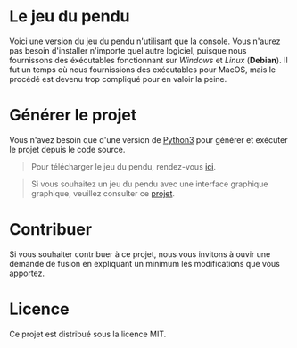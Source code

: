 # Le jeu du pendu

Voici une version du jeu du pendu n'utilisant que la console.
Vous n'aurez pas besoin d'installer n'importe quel autre logiciel, puisque nous fournissons des éxécutables fonctionnant sur *Windows* et *Linux* (**Debian**). Il fut un temps où nous fournissions des exécutables pour MacOS, mais le procédé est devenu trop compliqué pour en valoir la peine.

# Générer le projet

Vous n'avez besoin que d'une version de [Python3](https://www.python.org/downloads/) pour générer et exécuter le projet depuis le code source.

> Pour télécharger le jeu du pendu, rendez-vous [ici](https://github.com/Androl404/pendu/releases).

> Si vous souhaitez un jeu du pendu avec une interface graphique graphique, veuillez consulter ce [projet](https://github.com/Androl404/pendu_tk).

# Contribuer

Si vous souhaiter contribuer à ce projet, nous vous invitons à ouvir une demande de fusion en expliquant un minimum les modifications que vous apportez.

# Licence

Ce projet est distribué sous la licence MIT.
